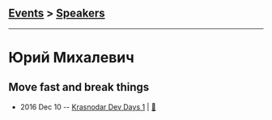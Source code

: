 ## [Events](../README.md) > [Speakers](../speakers.md)
---

# Юрий Михалевич

## Move fast and break things
- 2016 Dec 10 -- [Krasnodar Dev Days 1](https://www.youtube.com/watch?v=TJFub_qUuLA)  | [:notebook:](https://prezi.com/zahwjtnori03/move-fast-and-break-things-cdn/)  
